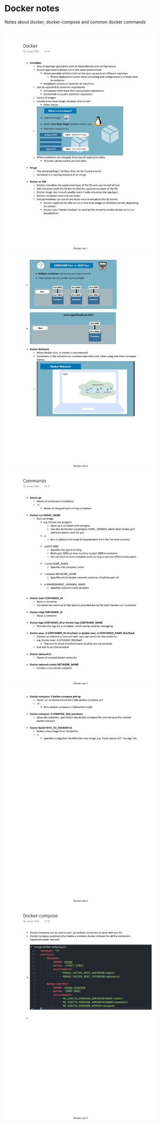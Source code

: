 # Docker notes

Notes about docker, docker-compose and common docker commands

##

<p>
    <img src="./notes_images/Docker_notes-1.jpg">
    <img src="./notes_images/Docker_notes-2.jpg">
    <img src="./notes_images/Docker_notes-3.jpg">
    <img src="./notes_images/Docker_notes-4.jpg">
    <img src="./notes_images/Docker_notes-5.jpg">
</p>
